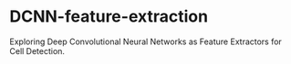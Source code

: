 # DCNN-feature-extraction
Exploring Deep Convolutional Neural Networks as Feature Extractors for Cell Detection.
